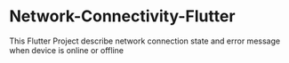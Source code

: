 # Network-Connectivity-Flutter
This Flutter Project describe network connection state and error message when device is online or offline 
